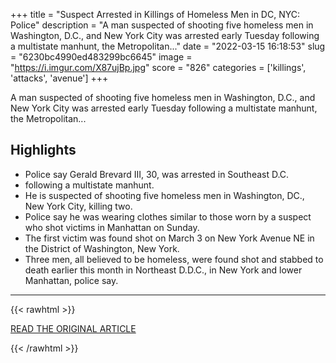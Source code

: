 +++
title = "Suspect Arrested in Killings of Homeless Men in DC, NYC: Police"
description = "A man suspected of shooting five homeless men in Washington, D.C., and New York City was arrested early Tuesday following a multistate manhunt, the Metropolitan..."
date = "2022-03-15 16:18:53"
slug = "6230bc4990ed483299bc6645"
image = "https://i.imgur.com/X87ujBp.jpg"
score = "826"
categories = ['killings', 'attacks', 'avenue']
+++

A man suspected of shooting five homeless men in Washington, D.C., and New York City was arrested early Tuesday following a multistate manhunt, the Metropolitan...

## Highlights

- Police say Gerald Brevard III, 30, was arrested in Southeast D.C.
- following a multistate manhunt.
- He is suspected of shooting five homeless men in Washington, DC., New York City, killing two.
- Police say he was wearing clothes similar to those worn by a suspect who shot victims in Manhattan on Sunday.
- The first victim was found shot on March 3 on New York Avenue NE in the District of Washington, New York.
- Three men, all believed to be homeless, were found shot and stabbed to death earlier this month in Northeast D.D.C., in New York and lower Manhattan, police say.

---

{{< rawhtml >}}
  <p class="article-category">
    <a target="_blank" href="https://www.nbcwashington.com/news/local/suspect-in-custody-in-killings-of-homeless-men-in-dc-nyc/2999428/">READ THE ORIGINAL ARTICLE</a>
  </p>
{{< /rawhtml >}}
